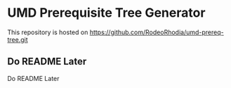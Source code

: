 # UMD Prerequisite Tree Generator
This repository is hosted on https://github.com/RodeoRhodia/umd-prereq-tree.git

## Do README Later
Do README Later
